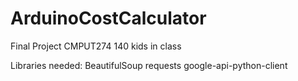 # ArduinoCostCalculator
Final Project CMPUT274
140 kids in class

Libraries needed:
BeautifulSoup
requests
google-api-python-client
